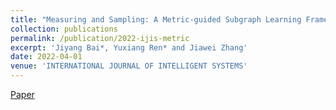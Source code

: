 ```yaml
---
title: "Measuring and Sampling: A Metric-guided Subgraph Learning Framework for Graph Neural Network"
collection: publications
permalink: /publication/2022-ijis-metric
excerpt: 'Jiyang Bai*, Yuxiang Ren* and Jiawei Zhang'
date: 2022-04-01
venue: 'INTERNATIONAL JOURNAL OF INTELLIGENT SYSTEMS'
---
```

[Paper](http://yuxiangren.github.io/files/Metric2022.pdf)



